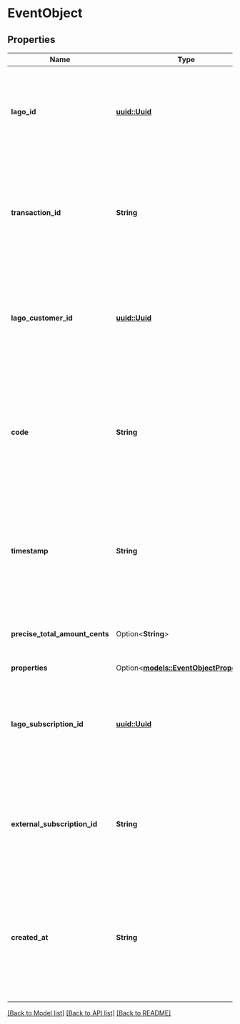 # EventObject

## Properties

Name | Type | Description | Notes
------------ | ------------- | ------------- | -------------
**lago_id** | [**uuid::Uuid**](uuid::Uuid.md) | Unique identifier assigned to the event within the Lago application. This ID is exclusively created by Lago and serves as a unique identifier for the event's record within the Lago system | 
**transaction_id** | **String** | This field represents a unique identifier for the event. It is crucial for ensuring idempotency, meaning that each event can be uniquely identified and processed without causing any unintended side effects. | 
**lago_customer_id** | [**uuid::Uuid**](uuid::Uuid.md) | Unique identifier assigned to the customer within the Lago application. This ID is exclusively created by Lago and serves as a unique identifier for the customer's record within the Lago system | 
**code** | **String** | The code that identifies a targeted billable metric. It is essential that this code matches the `code` property of one of your active billable metrics. If the provided code does not correspond to any active billable metric, it will be ignored during the process. | 
**timestamp** | **String** | This field captures the Unix timestamp in seconds indicating the occurrence of the event in Coordinated Universal Time (UTC). If this timestamp is not provided, the API will automatically set it to the time of event reception. | 
**precise_total_amount_cents** | Option<**String**> | The precise total amount that was sent in the event payload. This filed is used by the `dynamic` pricing model. | [optional]
**properties** | Option<[**models::EventObjectProperties**](EventObject_properties.md)> |  | [optional]
**lago_subscription_id** | [**uuid::Uuid**](uuid::Uuid.md) | Unique identifier assigned to the subscription within the Lago application. This ID is exclusively created by Lago and serves as a unique identifier for the subscription's record within the Lago system | 
**external_subscription_id** | **String** | The unique identifier of the subscription within your application. It is a mandatory field when the customer possesses multiple subscriptions or when the `external_customer_id` is not provided. | 
**created_at** | **String** | The creation date of the event's record in the Lago application, presented in the ISO 8601 datetime format, specifically in Coordinated Universal Time (UTC). It provides the precise timestamp of when the event's record was created within the Lago application | 

[[Back to Model list]](../README.md#documentation-for-models) [[Back to API list]](../README.md#documentation-for-api-endpoints) [[Back to README]](../README.md)


